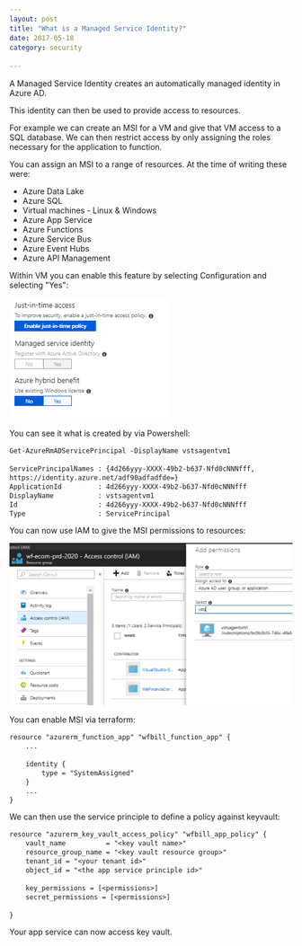 ```yaml
---
layout: post
title: "What is a Managed Service Identity?"
date: 2017-05-18
category: security

---
```

A Managed Service Identity creates an automatically managed identity in Azure AD.

This identity can then be used to provide access to resources.

For example we can create an MSI for a VM and give that VM access to a SQL database.  We can then restrict access by only assigning the roles necessary for the application to function.

You can assign an MSI to a range of resources.  At the time of writing these were:

- Azure Data Lake
- Azure SQL
- Virtual machines - Linux & Windows
- Azure App Service
- Azure Functions
- Azure Service Bus
- Azure Event Hubs
- Azure API Management

Within VM you can enable this feature by selecting Configuration and selecting "Yes":

![](/images/Enable-VM-MSI-01.png)

You can see it what is created by via Powershell:


    Get-AzureRmADServicePrincipal -DisplayName vstsagentvm1

    ServicePrincipalNames : {4d266yyy-XXXX-49b2-b637-Nfd0cNNNfff,
    https://identity.azure.net/adf90adfadfde=}
    ApplicationId         : 4d266yyy-XXXX-49b2-b637-Nfd0cNNNfff
    DisplayName           : vstsagentvm1
    Id                    : 4d266yyy-XXXX-49b2-b637-Nfd0cNNNfff
    Type                  : ServicePrincipal


You can now use IAM to give the MSI permissions to resources:

![](/images/Enable-VM-MSI-02.png)

You can enable MSI via terraform:

    resource "azurerm_function_app" "wfbill_function_app" {
        ...

        identity {
            type = "SystemAssigned"
        }
        ...
    }


We can then use the service principle to define a policy against keyvault: 

    resource "azurerm_key_vault_access_policy" "wfbill_app_policy" {
        vault_name          = "<key vault name>"
        resource_group_name = "<key vault resource group>"
        tenant_id = "<your tenant id>"
        object_id = "<the app service principle id>"

        key_permissions = [<permissions>]
        secret_permissions = [<permissions>]

    }

Your app service can now access key vault.